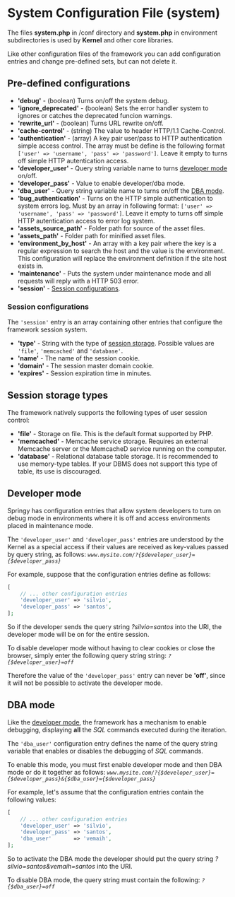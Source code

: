 # System Configuration File (system)

The files **system.php** in /conf directory and **system.php** in environment
subdirectories is used by **Kernel** and other core libraries.

Like other configuration files of the framework you can add configuration
entries and change pre-defined sets, but can not delete it.

## Pre-defined configurations

*   **'debug'** - (boolean) Turns on/off the system debug.
*   **'ignore_deprecated'** - (boolean) Sets the error handler system to ignores
    or catches the deprecated funcion warnings.
*   **'rewrite_url'** - (boolean) Turns URL rewrite on/off.
*   **'cache-control'** - (string) The value to header HTTP/1.1 Cache-Control.
*   **'authentication'** - (array) A key pair user/pass to HTTP authentication
    simple access control. The array must be define is the following format
    `['user' => 'username', 'pass' => 'password']`. Leave it empty to turns off
    simple HTTP autentication access.
*   **'developer_user'** - Query string variable name to turns
    [developer mode](#developer-mode) on/off.
*   **'developer_pass'** - Value to enable developer/dba mode.
*   **'dba_user'** - Query string variable name to turns on/off the
    [DBA mode](#dba-mode).
*   **'bug_authentication'** - Turns on the HTTP simple authentication to system
    errors log. Must by an array in following format: `['user' => 'username',
    'pass' => 'password']`. Leave it empty to turns off simple HTTP
    autentication access to error log system.
*   **'assets_source_path'** - Folder path for source of the asset files.
*   **'assets_path'** - Folder path for minified asset files.
*   **'environment_by_host'** - An array with a key pair where the key is a
    regular expression to search the host and the value is the environment. This
    configuration will replace the environment definition if the site host
    exists in.
*   **'maintenance'** - Puts the system under maintenance mode and all requests
    will reply with a HTTP 503 error.
*   **'session'** - [Session configurations](#session-configurations).

### Session configurations

The `'session'` entry is an array containing other entries that configure the
framework session system.

*   **'type'** - String with the type of
    [session storage](#session-storage-types). Possible values are `'file'`,
    `'memcached'` and `'database'`.
*   **'name'** - The name of the session cookie.
*   **'domain'** - The session master domain cookie.
*   **'expires'** - Session expiration time in minutes.

## Session storage types

The framework natively supports the following types of user session control:

*   **'file'** - Storage on file. This is the default format supported by PHP.
*   **'memcached'** - Memcache service storage. Requires an external Memcache
    server or the MemcacheD service running on the computer.
*   **'database'** - Relational database table storage. It is recommended to use
    memory-type tables. If your DBMS does not support this type of table, its
    use is discouraged.

## Developer mode

Springy has configuration entries that allow system developers to turn on debug
mode in environments where it is off and access environments placed in
maintenance mode.

The `'developer_user'` and `'developer_pass'` entries are understood by the
Kernel as a special access if their values are received as key-values passed by
query string, as follows:
*`www.mysite.com/?{$developer_user}={$developer_pass}`*

For example, suppose that the configuration entries define as follows:

```php
[
    // ... other configuration entries
    'developer_user' => 'silvio',
    'developer_pass' => 'santos',
];
```

So if the developer sends the query string *?silvio=santos* into the URI, the
developer mode will be on for the entire session.

To disable developer mode without having to clear cookies or close the browser,
simply enter the following query string string: *`?{$developer_user}=off`*

Therefore the value of the `'developer_pass'` entry can never be **'off'**,
since it will not be possible to activate the developer mode.

## DBA mode

Like the [developer mode](#developer-mode), the framework has a mechanism to
enable debugging, displaying **all** the *SQL* commands executed during the
iteration.

The `'dba_user'` configuration entry defines the name of the query string
variable that enables or disables the debugging of *SQL* commands.

To enable this mode, you must first enable developer mode and then DBA mode or
do it together as follows: *`www.mysite.com/?{$developer_user}={$developer_pass}&{$dba_user}={$developer_pass}`*

For example, let's assume that the configuration entries contain the following
values:

```php
[
    // ... other configuration entries
    'developer_user' => 'silvio',
    'developer_pass' => 'santos',
    'dba_user'       => 'vemaih',
];
```

So to activate the DBA mode the developer should put the query string
*?silvio=santos&vemaih=santos* into the URI.

To disable DBA mode, the query string must contain the following:
*`?{$dba_user}=off`*
